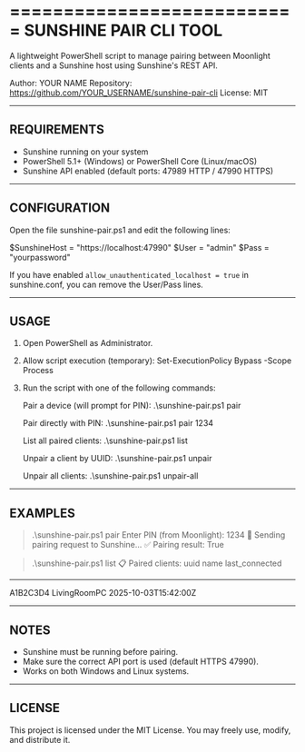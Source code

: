 ===========================
 SUNSHINE PAIR CLI TOOL
===========================

A lightweight PowerShell script to manage pairing between
Moonlight clients and a Sunshine host using Sunshine's REST API.

Author: YOUR NAME
Repository: https://github.com/YOUR_USERNAME/sunshine-pair-cli
License: MIT

---------------------------
 REQUIREMENTS
---------------------------
- Sunshine running on your system
- PowerShell 5.1+ (Windows) or PowerShell Core (Linux/macOS)
- Sunshine API enabled (default ports: 47989 HTTP / 47990 HTTPS)

---------------------------
 CONFIGURATION
---------------------------
Open the file sunshine-pair.ps1 and edit the following lines:

$SunshineHost = "https://localhost:47990"
$User = "admin"
$Pass = "yourpassword"

If you have enabled `allow_unauthenticated_localhost = true` in sunshine.conf,
you can remove the User/Pass lines.

---------------------------
 USAGE
---------------------------

1. Open PowerShell as Administrator.
2. Allow script execution (temporary):
   Set-ExecutionPolicy Bypass -Scope Process

3. Run the script with one of the following commands:

   Pair a device (will prompt for PIN):
     .\sunshine-pair.ps1 pair

   Pair directly with PIN:
     .\sunshine-pair.ps1 pair 1234

   List all paired clients:
     .\sunshine-pair.ps1 list

   Unpair a client by UUID:
     .\sunshine-pair.ps1 unpair

   Unpair all clients:
     .\sunshine-pair.ps1 unpair-all

---------------------------
 EXAMPLES
---------------------------

> .\sunshine-pair.ps1 pair
Enter PIN (from Moonlight): 1234
🔗 Sending pairing request to Sunshine...
✅ Pairing result: True

> .\sunshine-pair.ps1 list
📋 Paired clients:
uuid        name           last_connected
----        ----           ---------------
A1B2C3D4    LivingRoomPC   2025-10-03T15:42:00Z

---------------------------
 NOTES
---------------------------
- Sunshine must be running before pairing.
- Make sure the correct API port is used (default HTTPS 47990).
- Works on both Windows and Linux systems.

---------------------------
 LICENSE
---------------------------
This project is licensed under the MIT License.
You may freely use, modify, and distribute it.

